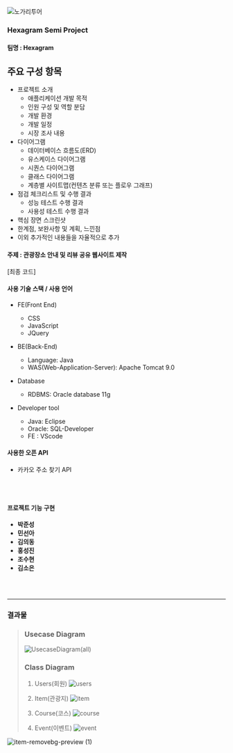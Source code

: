 ![노가리투어](https://user-images.githubusercontent.com/88871773/143210223-22185a0c-159d-4aed-8600-fb4350d0a751.PNG)

### Hexagram Semi Project

#### 팀명 : <b>Hexagram</b>

## 주요 구성 항목

- 프로젝트 소개
  - 애플리케이션 개발 목적
  - 인원 구성 및 역할 분담
  - 개발 환경
  - 개발 일정
  - 시장 조사 내용
- 다이어그램
  - 데이터베이스 흐름도(ERD)
  - 유스케이스 다이어그램
  - 시퀀스 다이어그램
  - 클래스 다이어그램
  - 계층별 사이트맵(컨텐츠 분류 또는 플로우 그래프)
- 점검 체크리스트 및 수행 결과
  - 성능 테스트 수행 결과
  - 사용성 테스트 수행 결과
- 핵심 장면 스크린샷
- 한계점, 보완사항 및 계획, 느낀점
- 이외 추가적인 내용들을 자율적으로 추가

#### 주제 : 관광장소 안내 및 리뷰 공유 웹사이트 제작

  [최종 코드]
<br>

#### 사용 기술 스택 / 사용 언어

- FE(Front End)
   	- CSS
   	- JavaScript
   	- JQuery

- BE(Back-End)
   	- Language: Java
   	- WAS(Web-Application-Server): Apache Tomcat 9.0

- Database
   - RDBMS: Oracle database 11g

- Developer tool
   - Java: Eclipse
   - Oracle: SQL-Developer
   - FE : VScode

#### 사용한 오픈 API
  - 카카오 주소 찾기 API
  
<br><br>

#### 프로젝트 기능 구현
-  **박준성**
-  **민선아**
-  **김의동**
-  **홍성진**
-  **조수현**
-  **김소은**
 
<br><br><hr>
### 결과물

> ### Usecase Diagram
> ![UsecaseDiagram(all)](https://user-images.githubusercontent.com/88869283/143766100-60b86a41-977b-4699-8240-e84d8eddfaa4.jpg)
>
> ### Class Diagram
> 1. Users(회원)
> ![users](https://user-images.githubusercontent.com/88869283/143766057-aa06b36a-5335-4d18-a002-67d5002e2f4f.png)
>
> 2. Item(관광지)
> ![item](https://user-images.githubusercontent.com/88869283/143766069-a487b4de-c014-4576-8e55-edf0aa816ae4.png)
>
> 3. Course(코스)
> ![course](https://user-images.githubusercontent.com/88869283/143766075-ed9088d0-bac8-4b2f-b7d2-d985a8415da2.png)
>
> 4. Event(이벤트)
> ![event](https://user-images.githubusercontent.com/88869283/143766077-9b636002-d225-4d21-8b1f-d3f9b6f3fe68.png)

![item-removebg-preview (1)](https://user-images.githubusercontent.com/88869283/143766271-07b34203-a6ef-4531-96c9-6d38fb8148c7.png)
